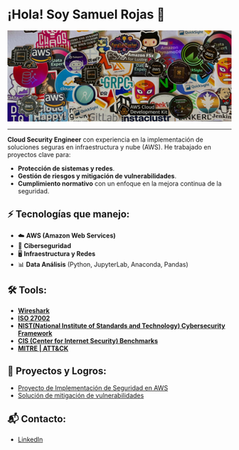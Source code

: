 
# ¡Hola! Soy Samuel Rojas 👋

![Banner de stickers](/assets/imagenes/banner_stickers.jpeg)

---

**Cloud Security Engineer** con experiencia en la implementación de soluciones seguras en infraestructura y nube (AWS). He trabajado en proyectos clave para:

- **Protección de sistemas y redes**.
- **Gestión de riesgos y mitigación de vulnerabilidades**.
- **Cumplimiento normativo** con un enfoque en la mejora continua de la seguridad.

## ⚡ Tecnologías que manejo:
- ☁️ **AWS (Amazon Web Services)**
- 🔐 **Ciberseguridad**
- 🖥 **Infraestructura y Redes**
- 📊 **Data Análisis** (Python, JupyterLab, Anaconda, Pandas)

## 🛠 Tools:
- **[Wireshark](https://www.wireshark.org/)**
- **[ISO 27002](https://www.iso.org/standard/75652.html)**
- **[NIST(National Institute of Standards and Technology) Cybersecurity Framework](https://www.nist.gov/cyberframework)**
- **[CIS (Center for Internet Security) Benchmarks](https://www.cisecurity.org/cis-benchmarks)**
- **[MITRE | ATT&CK](https://attack.mitre.org/)**

## 🚀 Proyectos y Logros:
- [Proyecto de Implementación de Seguridad en AWS]()
- [Solución de mitigación de vulnerabilidades]()

## 📬 Contacto:
- [LinkedIn](https://www.linkedin.com/in/rojas-samuel)